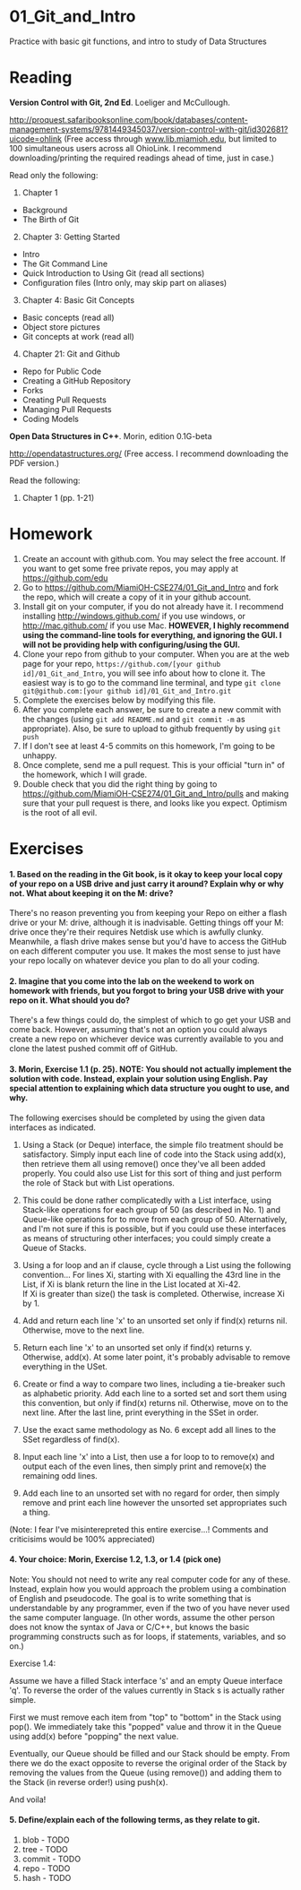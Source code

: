 01_Git_and_Intro
================

Practice with basic git functions, and intro to study of Data Structures

Reading
=======

**Version Control with Git, 2nd Ed**. Loeliger and McCullough. 

http://proquest.safaribooksonline.com/book/databases/content-management-systems/9781449345037/version-control-with-git/id302681?uicode=ohlink (Free access through www.lib.miamioh.edu, but limited to 100 simultaneous users across all OhioLink. I recommend downloading/printing the required readings ahead of time, just in case.)

Read only the following:

1. Chapter 1
  * Background
  * The Birth of Git
2. Chapter 3: Getting Started
  * Intro
  * The Git Command Line
  * Quick Introduction to Using Git (read all sections)
  * Configuration files (Intro only, may skip part on aliases)
3. Chapter 4: Basic Git Concepts
  * Basic concepts (read all)
  * Object store pictures
  * Git concepts at work (read all)
4. Chapter 21: Git and Github
  * Repo for Public Code
  * Creating a GitHub Repository
  * Forks
  * Creating Pull Requests
  * Managing Pull Requests
  * Coding Models

**Open Data Structures in C++**. Morin, edition 0.1G-beta

http://opendatastructures.org/ (Free access. I recommend downloading the PDF version.)

Read the following:

1. Chapter 1 (pp. 1-21)

Homework
========

1. Create an account with github.com. You may select the free account. If you want to get some free private repos, you may apply at https://github.com/edu
2. Go to https://github.com/MiamiOH-CSE274/01_Git_and_Intro and fork the repo, which will create a copy of it in your github account.
3. Install git on your computer, if you do not already have it. I recommend installing http://windows.github.com/ if you use windows, or http://mac.github.com/ if you use Mac. **HOWEVER, I highly recommend using the command-line tools for everything, and ignoring the GUI. I will not be providing help with configuring/using the GUI.**
4. Clone your repo from github to your computer. When you are at the web page for your repo, `https://github.com/[your github id]/01_Git_and_Intro`, you will see info about how to clone it. The easiest way is to go to the command line terminal, and type `git clone git@github.com:[your github id]/01_Git_and_Intro.git`
6. Complete the exercises below by modifying this file.
7. After you complete each answer, be sure to create a new commit with the changes (using `git add README.md` and `git commit -m` as appropriate). Also, be sure to upload to github frequently by using `git push`
8. If I don't see at least 4-5 commits on this homework, I'm going to be unhappy.
9. Once complete, send me a pull request. This is your official "turn in" of the homework, which I will grade.
10. Double check that you did the right thing by going to https://github.com/MiamiOH-CSE274/01_Git_and_Intro/pulls and making sure that your pull request is there, and looks like you expect. Optimism is the root of all evil.

Exercises
=========

#### 1. Based on the reading in the Git book, is it okay to keep your local copy of your repo on a USB drive and just carry it around? Explain why or why not. What about keeping it on the M: drive?

There's no reason preventing you from keeping your Repo on either a flash drive or your M: drive, although it is inadvisable.  Getting things off your M: drive once they're their requires Netdisk use which is awfully clunky.
Meanwhile, a flash drive makes sense but you'd have to access the GitHub on each different computer you use.  It makes the most sense to just have your repo locally on whatever device you plan to do all your coding.


#### 2. Imagine that you come into the lab on the weekend to work on homework with friends, but you forgot to bring your USB drive with your repo on it. What should you do?

There's a few things could do, the simplest of which to go get your USB and come back.  However, assuming that's not an option you could always create a new repo on whichever device was currently available to you and clone the latest pushed commit off of GitHub.

#### 3. Morin, Exercise 1.1 (p. 25). NOTE: You should not actually implement the solution with code. Instead, explain your solution using English. Pay special attention to explaining which data structure you ought to use, and why.

The following exercises should be completed by using the given data interfaces as indicated.

1. Using a Stack (or Deque) interface, the simple filo treatment should be satisfactory.  Simply input each line of code into the Stack using add(x), then retrieve them all using remove() once they've all been added properly.
You could also use List for this sort of thing and just perform the role of Stack but with List operations.

2. This could be done rather complicatedly with a List interface, using Stack-like operations for each group of 50 (as described in No. 1) and Queue-like operations for to move from each group of 50.
Alternatively, and I'm not sure if this is possible, but if you could use these interfaces as means of structuring other interfaces; you could simply create a Queue of Stacks.

3. Using a for loop and an if clause, cycle through a List using the following convention...  For lines Xi, starting with Xi equalling the 43rd line in the List, if Xi is blank return the line in the List located at Xi-42.  
If Xi is greater than size() the task is completed.  Otherwise, increase Xi by 1.

4. Add and return each line 'x' to an unsorted set only if find(x) returns nil.  Otherwise, move to the next line.

5. Return each line 'x' to an unsorted set only if find(x) returns y.  Otherwise, add(x).  At some later point, it's probably advisable to remove everything in the USet.

6. Create or find a way to compare two lines, including a tie-breaker such as alphabetic priority.  Add each line to a sorted set and sort them using this convention, but only if find(x) returns nil.
Otherwise, move on to the next line.  After the last line, print everything in the SSet in order.

7. Use the exact same methodology as No. 6 except add all lines to the SSet regardless of find(x).

8. Input each line 'x' into a List, then use a for loop to to remove(x) and output each of the even lines, then simply print and remove(x) the remaining odd lines.

9. Add each line to an unsorted set with no regard for order, then simply remove and print each line however the unsorted set appropriates such a thing.

(Note: I fear I've misinterepreted this entire exercise...! Comments and criticisims would be 100% appreciated)

#### 4. Your choice: Morin, Exercise 1.2, 1.3, or 1.4 (pick one)

Note: You should not need to write any real computer code for any of these. Instead, explain how you would approach the problem using a combination of English and pseudocode. The goal is to write something that is understandable by any programmer, even if the two of you have never used the same computer language. (In other words, assume the other person does not know the syntax of Java or C/C++, but knows the basic programming constructs such as for loops, if statements, variables, and so on.)

Exercise 1.4:

Assume we have a filled Stack interface 's' and an empty Queue interface 'q'.  To reverse the order of the values currently in Stack s is actually rather simple.

First we must remove each item from "top" to "bottom" in the Stack using pop(). We immediately take this "popped" value and throw it in the Queue using add(x) before "popping" the next value.

Eventually, our Queue should be filled and our Stack should be empty.  From there we do the exact opposite to reverse the original order of the Stack by removing the values from the Queue (using remove()) and adding them to the Stack (in reverse order!) using push(x).

And voila!

#### 5. Define/explain each of the following terms, as they relate to git.

1. blob - TODO
2. tree - TODO
3. commit - TODO
4. repo - TODO
5. hash - TODO
